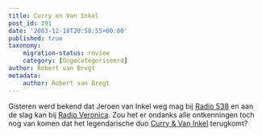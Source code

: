 ```yaml
---
title: Curry en Van Inkel
post_id: 391
date: '2003-12-18T20:58:55+00:00'
published: true
taxonomy:
    migration-status: review
    category: [Ongecategoriseerd]
author: Robert van Bregt
metadata:
    author: Robert van Bregt
---
```

Gisteren werd bekend dat Jeroen van Inkel weg mag bij [Radio 538](http://www.radio538.nl/) en aan de slag kan bij [Radio Veronica](http://www.radioveronica.nl/). Zou het er ondanks alle ontkenningen toch nog van komen dat het legendarische duo [Curry & Van Inkel](http://clogwog.net/cenvi/) terugkomt?